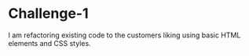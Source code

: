 # Challenge-1
I am refactoring existing code to the customers liking using basic HTML elements and CSS styles.
